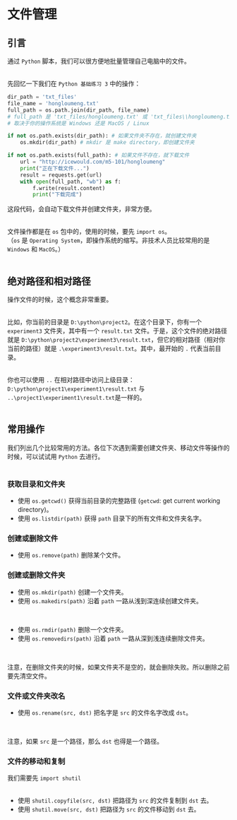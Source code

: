 # 文件管理

## 引言

通过 `Python` 脚本，我们可以很方便地批量管理自己电脑中的文件。  
<br>

先回忆一下我们在 `Python 基础练习 3` 中的操作：  

```python
dir_path = 'txt_files'
file_name = 'hongloumeng.txt'
full_path = os.path.join(dir_path, file_name) 
# full_path 是 'txt_files/hongloumeng.txt' 或 'txt_files\\hongloumeng.txt
# 取决于你的操作系统是 Windows 还是 MacOS / Linux

if not os.path.exists(dir_path): # 如果文件夹不存在，就创建文件夹
    os.mkdir(dir_path) # mkdir 是 make directory，即创建文件夹

if not os.path.exists(full_path): # 如果文件不存在，就下载文件
    url = "http://icewould.com/m5-101/hongloumeng"
    print("正在下载文件...")
    result = requests.get(url)
    with open(full_path, "wb") as f:
        f.write(result.content)
        print("下载完成")

```

这段代码，会自动下载文件并创建文件夹，非常方便。  
<br>

文件操作都是在 `os` 包中的，使用的时候，要先 `import os`。  
（`os` 是 `Operating System`，即操作系统的缩写。非技术人员比较常用的是 `Windows` 和 `MacOS`。）  
<br>

## 绝对路径和相对路径
操作文件的时候，这个概念非常重要。  
<br>

比如，你当前的目录是 `D:\python\project2`。在这个目录下，你有一个 `experiment3` 文件夹，其中有一个 `result.txt` 文件。于是，这个文件的绝对路径就是 `D:\python\project2\experiment3\result.txt`，但它的相对路径（相对你当前的路径）就是 `.\experiment3\result.txt`。其中，最开始的 `.` 代表当前目录。  
<br>

你也可以使用 `..` 在相对路径中访问上级目录：  
`D:\python\project1\experiment1\result.txt` 与 `..\project1\experiment1\result.txt`是一样的。  
<br>


## 常用操作
我们列出几个比较常用的方法。各位下次遇到需要创建文件夹、移动文件等操作的时候，可以试试用 `Python` 去进行。  
<br>

### 获取目录和文件夹
- 使用 `os.getcwd()` 获得当前目录的完整路径 (`getcwd`: get current working directory)。
- 使用 `os.listdir(path)` 获得 `path` 目录下的所有文件和文件夹名字。

### 创建或删除文件
- 使用 `os.remove(path)` 删除某个文件。  

### 创建或删除文件夹
- 使用 `os.mkdir(path)` 创建一个文件夹。
- 使用 `os.makedirs(path)` 沿着 `path` 一路从浅到深连续创建文件夹。
<br>

- 使用 `os.rmdir(path)` 删除一个文件夹。
- 使用 `os.removedirs(path)` 沿着 `path` 一路从深到浅连续删除文件夹。
<br>

注意，在删除文件夹的时候，如果文件夹不是空的，就会删除失败。所以删除之前要先清空文件。

### 文件或文件夹改名
- 使用 `os.rename(src, dst)` 把名字是 `src` 的文件名字改成 `dst`。  
<br>

注意，如果 `src` 是一个路径，那么 `dst` 也得是一个路径。

### 文件的移动和复制
我们需要先 `import shutil`   
<br>

- 使用 `shutil.copyfile(src, dst)` 把路径为 `src` 的文件复制到 `dst` 去。
- 使用 `shutil.move(src, dst)` 把路径为 `src` 的文件移动到 `dst` 去。
